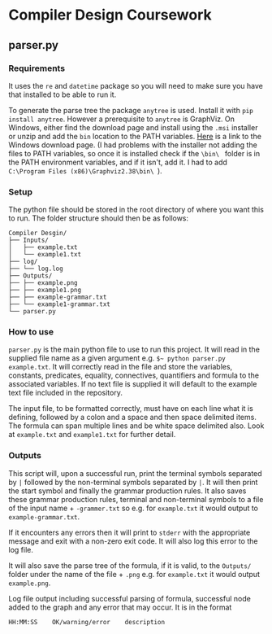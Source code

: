 # Compiler Design Coursework

## parser.py

### Requirements
It uses the `re` and `datetime` package so you will need to make sure you have that installed to be
able to run it.
 
To generate the parse tree the package `anytree` is used. Install it with `pip install anytree`. 
However a prerequisite to `anytree` is GraphViz. On Windows, either find the download page and
install using the `.msi` installer or unzip and add the `bin` location to the PATH variables. 
[Here](https://graphviz.gitlab.io/_pages/Download/Download_windows.html "Windows GraphViz Download") 
is a link to the Windows download page. (I had problems with the installer not adding the files to
PATH variables, so once it is installed check if the `\bin\ ` folder is in the PATH environment
variables, and if it isn't, add it. I had to add `C:\Program Files (x86)\Graphviz2.38\bin\ `). 
 
### Setup
The python file should be stored in the root directory of where you want this to run. The folder 
structure should then be as follows:
```
Compiler Desgin/
├── Inputs/
│   ├── example.txt
│   └── example1.txt
├── log/
├── └── log.log
├── Outputs/
├── ├── example.png
├── ├── example1.png
├── ├── example-grammar.txt
├── └── example1-grammar.txt
└── parser.py
```
 
### How to use
`parser.py` is the main python file to use to run this project. It will read in the supplied file
name as a given argument e.g. `$~ python parser.py example.txt`. It will correctly read in the file 
and store the variables, constants, predicates, equality, connectives, quantifiers and formula to
the associated variables. If no text file is supplied it will default to the example text file 
included in the repository.

The input file, to be formatted correctly, must have on each line what it is defining, followed by 
a colon and a space and then space delimited items. The formula can span multiple lines and be white
space delimited also. Look at `example.txt` and `example1.txt` for further detail.

### Outputs
This script will, upon a successful run, print the terminal symbols separated by `|` followed by
the non-terminal symbols separated by `|`. It will then print the start symbol and finally the
grammar production rules. It also saves these grammar production rules, terminal and non-terminal
symbols to a file of the input name + `-grammer.txt` so e.g. for `example.txt` it would output to
`example-grammar.txt`. 

If it encounters any errors then it will print to `stderr` with the appropriate message and exit
with a non-zero exit code. It will also log this error to the log file.

It will also save the parse tree of the formula, if it is valid, to the `Outputs/` folder under
the name of the file + `.png` e.g. for `example.txt` it would output `example.png`.

Log file output including successful parsing of formula, successful node added to the graph and
any error that may occur. It is in the format 
```
HH:MM:SS    OK/warning/error    description
```
